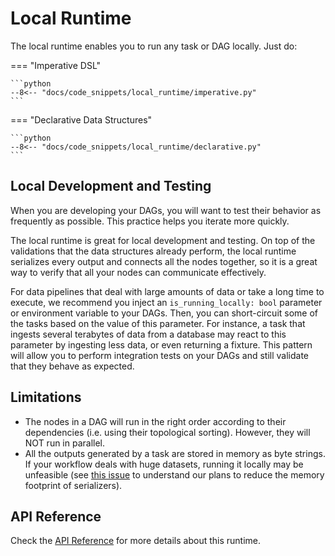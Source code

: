 # Local Runtime

The local runtime enables you to run any task or DAG locally. Just do:

=== "Imperative DSL"

    ```python
    --8<-- "docs/code_snippets/local_runtime/imperative.py"
    ```

=== "Declarative Data Structures"

    ```python
    --8<-- "docs/code_snippets/local_runtime/declarative.py"
    ```

## Local Development and Testing

When you are developing your DAGs, you will want to test their behavior as frequently as possible. This practice helps you iterate more quickly.

The local runtime is great for local development and testing. On top of the validations that the data structures already perform, the local runtime serializes every output and connects all the nodes together, so it is a great way to verify that all your nodes can communicate effectively.

For data pipelines that deal with large amounts of data or take a long time to execute, we recommend you inject an `is_running_locally: bool` parameter or environment variable to your DAGs. Then, you can short-circuit some of the tasks based on the value of this parameter. For instance, a task that ingests several terabytes of data from a database may react to this parameter by ingesting less data, or even returning a fixture. This pattern will allow you to perform integration tests on your DAGs and still validate that they behave as expected.


## Limitations

- The nodes in a DAG will run in the right order according to their dependencies (i.e. using their topological sorting). However, they will NOT run in parallel.
- All the outputs generated by a task are stored in memory as byte strings. If your workflow deals with huge datasets, running it locally may be unfeasible (see [this issue](https://github.com/larribas/dagger/issues/34) to understand our plans to reduce the memory footprint of serializers).


## API Reference

Check the [API Reference](../../api/runtime-local.md) for more details about this runtime.
